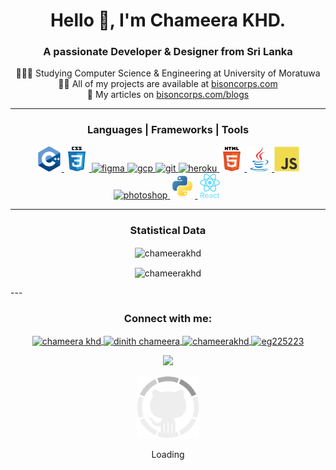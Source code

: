 <h1 align="center">Hello 👋, I'm Chameera KHD.</h1>
<h3 align="center">A passionate Developer & Designer from Sri Lanka</h3>



<p align="center">
  👨🏼‍🎓 Studying Computer Science & Engineering at University of Moratuwa <br>
  👨‍💻 All of my projects are available at <a href="https://bisoncorps.com" target="_blank">bisoncorps.com</a> <br>
  📝 My articles on <a href="https://bisoncorps.com/blogs" target="_blank">bisoncorps.com/blogs</a>
</p>

---

<h3 align="center">Languages | Frameworks | Tools</h3>
<p align="center">
  <a href="https://www.w3schools.com/cpp/" target="_blank" rel="noreferrer">
    <img src="https://raw.githubusercontent.com/devicons/devicon/master/icons/cplusplus/cplusplus-original.svg" alt="cplusplus" width="40" height="40"/>
  </a>
  <a href="https://www.w3schools.com/css/" target="_blank" rel="noreferrer">
    <img src="https://raw.githubusercontent.com/devicons/devicon/master/icons/css3/css3-original-wordmark.svg" alt="css3" width="40" height="40"/>
  </a>
  <a href="https://www.figma.com/" target="_blank" rel="noreferrer">
    <img src="https://www.vectorlogo.zone/logos/figma/figma-icon.svg" alt="figma" width="40" height="40"/>
  </a>
  <a href="https://cloud.google.com" target="_blank" rel="noreferrer">
    <img src="https://www.vectorlogo.zone/logos/google_cloud/google_cloud-icon.svg" alt="gcp" width="40" height="40"/>
  </a>
  <a href="https://git-scm.com/" target="_blank" rel="noreferrer">
    <img src="https://www.vectorlogo.zone/logos/git-scm/git-scm-icon.svg" alt="git" width="40" height="40"/>
  </a>
  <a href="https://heroku.com" target="_blank" rel="noreferrer">
    <img src="https://www.vectorlogo.zone/logos/heroku/heroku-icon.svg" alt="heroku" width="40" height="40"/>
  </a>
  <a href="https://www.w3.org/html/" target="_blank" rel="noreferrer">
    <img src="https://raw.githubusercontent.com/devicons/devicon/master/icons/html5/html5-original-wordmark.svg" alt="html5" width="40" height="40"/>
  </a>
  <a href="https://www.java.com" target="_blank" rel="noreferrer">
    <img src="https://raw.githubusercontent.com/devicons/devicon/master/icons/java/java-original.svg" alt="java" width="40" height="40"/>
  </a>
  <a href="https://developer.mozilla.org/en-US/docs/Web/JavaScript" target="_blank" rel="noreferrer">
    <img src="https://raw.githubusercontent.com/devicons/devicon/master/icons/javascript/javascript-original.svg" alt="javascript" width="40" height="40"/>
  </a>
  <a href="https://www.photoshop.com/en" target="_blank" rel="noreferrer">
    <img src="https://github.com/Scar1109/skill-icons/blob/main/icons/Photoshop.svg" alt="photoshop" width="40" height="40"/>
  </a>
  <a href="https://www.python.org" target="_blank" rel="noreferrer">
    <img src="https://raw.githubusercontent.com/devicons/devicon/master/icons/python/python-original.svg" alt="python" width="40" height="40"/>
  </a>
  <a href="https://reactjs.org/" target="_blank" rel="noreferrer">
    <img src="https://raw.githubusercontent.com/devicons/devicon/master/icons/react/react-original-wordmark.svg" alt="react" width="40" height="40"/>
  </a>
</p>

---

<h3 align="center">Statistical Data</h3>
<p align="center">
  <img align="center" src="https://github-readme-streak-stats.herokuapp.com/?user=chameerakhd&theme=dark&background=0d1117&date_format=M%20j%5B%2C%20Y%5D" alt="chameerakhd" />
</p>
<p align="center">
  <img align="center" src="https://github-readme-stats.vercel.app/api/top-langs?username=chameerakhd&show_icons=true&locale=en&bg_color=0d1117&text_color=ffffff&layout=compact" alt="chameerakhd" bg_color=#808080/>
</p>
---

<h3 align="center">Connect with me:</h3>
<p align="center">
  <a href="https://www.linkedin.com/in/chameera-khd-06363924a/" target="blank">
    <img align="center" src="https://raw.githubusercontent.com/rahuldkjain/github-profile-readme-generator/master/src/images/icons/Social/linked-in-alt.svg" alt="chameera khd" height="30" width="40" />
  </a>
  <a href="https://www.facebook.com/dinith.chameera?mibextid=LQQJ4d" target="blank">
    <img align="center" src="https://raw.githubusercontent.com/rahuldkjain/github-profile-readme-generator/master/src/images/icons/Social/facebook.svg" alt="dinith chameera" height="30" width="40" />
  </a>
  <a href="https://instagram.com/chameerakhd" target="blank">
    <img align="center" src="https://raw.githubusercontent.com/rahuldkjain/github-profile-readme-generator/master/src/images/icons/Social/instagram.svg" alt="chameerakhd" height="30" width="40" />
  </a>
  <a href="https://www.hackerrank.com/profile/eg225223" target="blank">
    <img align="center" src="https://raw.githubusercontent.com/rahuldkjain/github-profile-readme-generator/master/src/images/icons/Social/hackerrank.svg" alt="eg225223" height="30" width="40" />
  </a>
</p>

<!--profile visit count-->
<div align="center">
  
[![](https://visitcount.itsvg.in/api?id=chameerakhd&icon=3&color=6)](https://visitcount.itsvg.in)
  
</div>

<div align="center">
  <img src="https://raw.githubusercontent.com/AhmedFathyDev/AhmedFathyDev/main/GitHub.gif" alt="GitHub Octocat Logo" height="100">
  <p>Loading</p>
</div>
